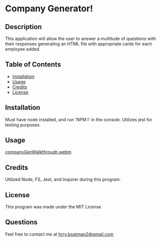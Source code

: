 # Company Generator!

## Description

This application will allow the user to answer a multitude of questions with their responses generating an HTML file with appropriate cards for each employee added. 

## Table of Contents 



- [Installation](#installation)
- [Usage](#usage)
- [Credits](#credits)
- [License](#license)

## Installation

Must have node installed, and run 'NPM I' in the console.
Utilizes jest for testing purposes.

## Usage

[companyGenWalkthrough.webm](https://user-images.githubusercontent.com/120153099/220249545-552d50c5-c836-4e99-8088-cb057810dc7a.webm)


## Credits

Utilized Node, FS, Jest, and Inquirer during this program.

## License

This program was made under the MIT License


## Questions

Feel free to contact me at hrry.boatman2@gmail.com
